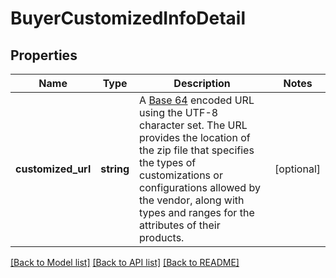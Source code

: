 # BuyerCustomizedInfoDetail

## Properties
Name | Type | Description | Notes
------------ | ------------- | ------------- | -------------
**customized_url** | **string** | A [Base 64](https://datatracker.ietf.org/doc/html/rfc4648#section-4) encoded URL using the UTF-8 character set. The URL provides the location of the zip file that specifies the types of customizations or configurations allowed by the vendor, along with types and ranges for the attributes of their products. | [optional] 

[[Back to Model list]](../README.md#documentation-for-models) [[Back to API list]](../README.md#documentation-for-api-endpoints) [[Back to README]](../README.md)


